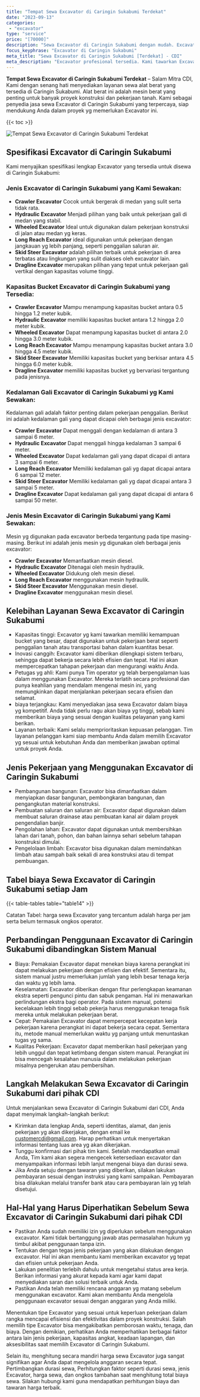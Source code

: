 ```yaml
---
title: "Tempat Sewa Excavator di Caringin Sukabumi Terdekat"
date: "2023-09-13"
categories:
 - "excavator"
type: "service"
price: "[70000]"
description: "Sewa Excavator di Caringin Sukabumi dengan mudah. Excavator menjadi pilihan utama kontraktor untuk menunjang kelancaran pekerjaan. Hubungi kami segera."
focus_keyphrase: "Excavator di Caringin Sukabumi"
meta_title: "Sewa Excavator di Caringin Sukabumi [Terdekat] - CDI"
meta_description: "Excavator profesional tersedia. Kami tawarkan Excavator berkualitas untuk menyelesaikan pekerjaan. Penawaran spesial minggu ini tersedia."
---
```


**Tempat Sewa Excavator di Caringin Sukabumi Terdekat** – Salam Mitra CDI, Kami dengan senang hati menyediakan layanan sewa alat berat yang tersedia di Caringin Sukabumi. Alat berat ini adalah mesin berat yang penting untuk banyak proyek konstruksi dan pekerjaan tanah. Kami sebagai penyedia jasa sewa Excavator di Caringin Sukabumi yang terpercaya, siap mendukung Anda dalam proyek yg memerlukan Excavator ini.

{{< toc >}}

![Tempat Sewa Excavator di Caringin Sukabumi Terdekat](/images/excavator/excavator-03.jpg)

## Spesifikasi Excavator di Caringin Sukabumi

Kami menyajikan spesifikasi lengkap Excavator yang tersedia untuk disewa di Caringin Sukabumi:

### Jenis Excavator di Caringin Sukabumi yang Kami Sewakan:

*   **Crawler Excavator** Cocok untuk bergerak di medan yang sulit serta tidak rata.
*   **Hydraulic Excavator** Menjadi pilihan yang baik untuk pekerjaan gali di medan yang stabil.
*   **Wheeled Excavator** Ideal untuk digunakan dalam pekerjaan konstruksi di jalan atau medan yg keras.
*   **Long Reach Excavator** ideal digunakan untuk pekerjaan dengan jangkauan yg lebih panjang, seperti penggalian saluran air.
*   **Skid Steer Excavator** adalah pilihan terbaik untuk pekerjaan di area terbatas atau lingkungan yang sulit diakses oleh excavator lain.
*   **Dragline Excavator** merupakan pilihan yang tepat untuk pekerjaan gali vertikal dengan kapasitas volume tinggi.

### Kapasitas Bucket Excavator di Caringin Sukabumi yang Tersedia:

*   **Crawler Excavator** Mampu menampung kapasitas bucket antara 0.5 hingga 1.2 meter kubik.
*   **Hydraulic Excavator** memiliki kapasitas bucket antara 1.2 hingga 2.0 meter kubik.
*   **Wheeled Excavator** Dapat menampung kapasitas bucket di antara 2.0 hingga 3.0 meter kubik.
*   **Long Reach Excavator** Mampu menampung kapasitas bucket antara 3.0 hingga 4.5 meter kubik.
*   **Skid Steer Excavator** Memiliki kapasitas bucket yang berkisar antara 4.5 hingga 6.0 meter kubik.
*   **Dragline Excavator** memiliki kapasitas bucket yg bervariasi tergantung pada jenisnya.

### Kedalaman Gali Excavator di Caringin Sukabumi yg Kami Sewakan:

Kedalaman gali adalah faktor penting dalam pekerjaan penggalian. Berikut ini adalah kedalaman gali yang dapat dicapai oleh berbagai jenis excavator:

*   **Crawler Excavator** Dapat menggali dengan kedalaman di antara 3 sampai 6 meter.
*   **Hydraulic Excavator** Dapat menggali hingga kedalaman 3 sampai 6 meter.
*   **Wheeled Excavator** Dapat kedalaman gali yang dapat dicapai di antara 3 sampai 6 meter.
*   **Long Reach Excavator** Memiliki kedalaman gali yg dapat dicapai antara 6 sampai 12 meter.
*   **Skid Steer Excavator** Memiliki kedalaman gali yg dapat dicapai antara 3 sampai 5 meter.
*   **Dragline Excavator** Dapat kedalaman gali yang dapat dicapai di antara 6 sampai 50 meter.

### Jenis Mesin Excavator di Caringin Sukabumi yang Kami Sewakan:

Mesin yg digunakan pada excavator berbeda tergantung pada tipe masing-masing. Berikut ini adalah jenis mesin yg digunakan oleh berbagai jenis excavator:

*   **Crawler Excavator** Memanfaatkan mesin diesel.
*   **Hydraulic Excavator** Ditenagai oleh mesin hydraulik.
*   **Wheeled Excavator** Didukung oleh mesin diesel.
*   **Long Reach Excavator** menggunakan mesin hydraulik.
*   **Skid Steer Excavator** Menggunakan mesin diesel.
*   **Dragline Excavator** menggunakan mesin diesel.

## Kelebihan Layanan Sewa Excavator di Caringin Sukabumi

*   Kapasitas tinggi: Excavator yg kami tawarkan memiliki kemampuan bucket yang besar, dapat digunakan untuk pekerjaan berat seperti penggalian tanah atau transportasi bahan dalam kuantitas besar.
*   Inovasi canggih: Excavator kami diberikan dilengkapi sistem terbaru, sehingga dapat bekerja secara lebih efisien dan tepat. Hal ini akan mempercepatkan tahapan pekerjaan dan mengurangi waktu Anda.
*   Petugas yg ahli: Kami punya Tim operator yg telah berpengalaman luas dalam menggunakan Excavator. Mereka terlatih secara profesional dan punya keahlian yang mendalam mengenai mesin ini, yang memungkinkan dapat menjalankan pekerjaan secara efisien dan selamat.
*   biaya terjangkau: Kami menyediakan jasa sewa Excavator dalam biaya yg kompetitif. Anda tidak perlu ragu akan biaya yg tinggi, sebab kami memberikan biaya yang sesuai dengan kualitas pelayanan yang kami berikan.
*   Layanan terbaik: Kami selalu memprioritaskan kepuasan pelanggan. Tim layanan pelanggan kami siap membantu Anda dalam memilih Excavator yg sesuai untuk kebutuhan Anda dan memberikan jawaban optimal untuk proyek Anda.

## Jenis Pekerjaan yang Menggunakan Excavator di Caringin Sukabumi

*   Pembangunan bangunan: Excavator bisa dimanfaatkan dalam menyiapkan dasar bangunan, pembongkaran bangunan, dan pengangkutan material konstruksi.
*   Pembuatan saluran dan saluran air: Excavator dapat digunakan dalam membuat saluran drainase atau pembuatan kanal air dalam proyek pengendalian banjir.
*   Pengolahan lahan: Excavator dapat digunakan untuk membersihkan lahan dari tanah, pohon, dan bahan lainnya sehari sebelum tahapan konstruksi dimulai.
*   Pengelolaan limbah: Excavator bisa digunakan dalam memindahkan limbah atau sampah baik sekali di area konstruksi atau di tempat pembuangan.

## Tabel biaya Sewa Excavator di Caringin Sukabumi setiap Jam

{{< table-tables table="table14" >}}

Catatan Tabel: harga sewa Excavator yang tercantum adalah harga per jam serta belum termasuk ongkos operator.

## Perbandingan Penggunaan Excavator di Caringin Sukabumi dibandingkan Sistem Manual

*   Biaya: Pemakaian Excavator dapat menekan biaya karena perangkat ini dapat melakukan pekerjaan dengan efisien dan efektif. Sementara itu, sistem manual justru memerlukan jumlah yang lebih besar tenaga kerja dan waktu yg lebih lama.
*   Keselamatan: Excavator diberikan dengan fitur perlengkapan keamanan ekstra seperti pengunci pintu dan sabuk pengaman. Hal ini menawarkan perlindungan ekstra bagi operator. Pada sistem manual, potensi kecelakaan lebih tinggi sebab pekerja harus menggunakan tenaga fisik mereka untuk melakukan pekerjaan berat.
*   Cepat: Pemakaian Excavator dapat mempercepat kecepatan kerja pekerjaan karena perangkat ini dapat bekerja secara cepat. Sementara itu, metode manual memerlukan waktu yg panjang untuk menuntaskan tugas yg sama.
*   Kualitas Pekerjaan: Excavator dapat memberikan hasil pekerjaan yang lebih unggul dan tepat ketimbang dengan sistem manual. Perangkat ini bisa mencegah kesalahan manusia dalam melakukan pekerjaan misalnya pengerukan atau pembersihan.

## Langkah Melakukan Sewa Excavator di Caringin Sukabumi dari pihak CDI

Untuk menjalankan sewa Excavator di Caringin Sukabumi dari CDI, Anda dapat menyimak langkah-langkah berikut:

*   Kirimkan data lengkap Anda, seperti identitas, alamat, dan jenis pekerjaan yg akan dikerjakan, dengan email ke customercdi@gmail.com. Harap perhatikan untuk menyertakan informasi tentang luas area yg akan dikerjakan.
*   Tunggu konfirmasi dari pihak tim kami. Setelah mendapatkan email Anda, Tim kami akan segera mengecek ketersediaan excavator dan menyampaikan informasi lebih lanjut mengenai biaya dan durasi sewa.
*   Jika Anda setuju dengan tawaran yang diberikan, silakan lakukan pembayaran sesuai dengan instruksi yang kami sampaikan. Pembayaran bisa dilakukan melalui transfer bank atau cara pembayaran lain yg telah disetujui.

## Hal-Hal yang Harus Diperhatikan Sebelum Sewa Excavator di Caringin Sukabumi dari pihak CDI

*   Pastikan Anda sudah memiliki izin yg diperlukan sebelum menggunakan excavator. Kami tidak bertanggung jawab atas permasalahan hukum yg timbul akibat penggunaan tanpa izin.
*   Tentukan dengan tegas jenis pekerjaan yang akan dilakukan dengan excavator. Hal ini akan membantu kami memberikan excavator yg tepat dan efisien untuk pekerjaan Anda.
*   Lakukan penelitian terlebih dahulu untuk mengetahui status area kerja. Berikan informasi yang akurat kepada kami agar kami dapat menyediakan saran dan solusi terbaik untuk Anda.
*   Pastikan Anda telah memiliki rencana anggaran yg matang sebelum menggunakan excavator. Kami akan membantu Anda mengelola penggunaan excavator sesuai dengan anggaran yang Anda miliki.

Menentukan tipe Excavator yang sesuai untuk keperluan pekerjaan dalam rangka mencapai efisiensi dan efektivitas dalam proyek konstruksi. Salah memilih tipe Excavator bisa mengakibatkan pemborosan waktu, tenaga, dan biaya. Dengan demikian, perhatikan Anda memperhatikan berbagai faktor antara lain jenis pekerjaan, kapasitas angkat, keadaan lapangan, dan aksesibilitas saat memilih Excavator di Caringin Sukabumi.

Selain itu, menghitung secara mandiri harga sewa Excavator juga sangat signifikan agar Anda dapat mengelola anggaran secara tepat. Pertimbangkan durasi sewa, Perhitungkan faktor seperti durasi sewa, jenis Excavator, harga sewa, dan ongkos tambahan saat menghitung total biaya sewa. Silakan hubungi kami guna mendapatkan perhitungan biaya dan tawaran harga terbaik.